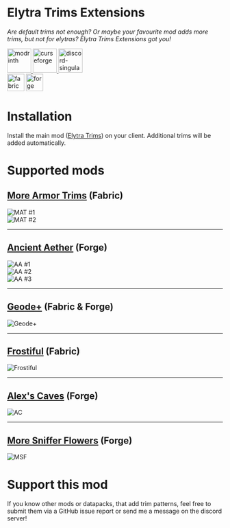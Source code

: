 # Elytra Trims Extensions
*Are default trims not enough? Or maybe your favourite mod adds more trims, but not for elytras?
Elytra Trims Extensions got you!*

<a href="https://modrinth.com/mod/elytra-trims-extensions">
<img alt="modrinth" height="56" src="https://cdn.jsdelivr.net/npm/@intergrav/devins-badges@3/assets/cozy/available/modrinth_vector.svg">
</a>

<a href="https://www.curseforge.com/minecraft/mc-mods/elytra-trims-extensions">
<img alt="curseforge" height="56" src="https://cdn.jsdelivr.net/npm/@intergrav/devins-badges@3/assets/cozy/available/curseforge_vector.svg">
</a>

<a href="https://discord.com/invite/TBgNUCfryS">
<img alt="discord-singular" height="56" src="https://cdn.jsdelivr.net/npm/@intergrav/devins-badges@3/assets/cozy-minimal/social/discord-singular_vector.svg">
</a>

<br>

<img alt="fabric" height="40" src="https://cdn.jsdelivr.net/npm/@intergrav/devins-badges@3/assets/compact/supported/fabric_vector.svg">
<img alt="forge" height="40" src="https://cdn.jsdelivr.net/npm/@intergrav/devins-badges@3/assets/compact/supported/forge_vector.svg">

# Installation
Install the main mod ([Elytra Trims](https://modrinth.com/mod/elytra-trims)) on your client. Additional trims will be added automatically.

# Supported mods
## [More Armor Trims](https://modrinth.com/mod/more-armor-trims) (Fabric)
![MAT #1](https://cdn.modrinth.com/data/5edtQ4at/images/f606a6bff80aa2882b7ea8d5a326179e61031abb.png)  
![MAT #2](https://cdn.modrinth.com/data/5edtQ4at/images/e2a337f804c8d010d2f2b8ce369910558e134dea.png)
<hr>

## [Ancient Aether](https://modrinth.com/mod/ancient-aether) (Forge)
![AA #1](https://cdn.modrinth.com/data/5edtQ4at/images/28a1dfedb6c8de817db8dd33807d5ddc3a4d661f.png)  
![AA #2](https://cdn.modrinth.com/data/5edtQ4at/images/83d1eedaf6d66d514b570bab0423fb5bc248e156.png)  
![AA #3](https://cdn.modrinth.com/data/5edtQ4at/images/aa7ea20d9a5f544069cd1cab113d2ab10b0e1716.png)
<hr>

## [Geode+](https://modrinth.com/mod/geode-plus) (Fabric & Forge)
![Geode+](https://cdn.modrinth.com/data/5edtQ4at/images/ebf229dc9ad8252384e5c12864500510c3e67d95.png)
<hr>

## [Frostiful](https://modrinth.com/mod/frostiful) (Fabric)
![Frostiful](https://cdn.modrinth.com/data/5edtQ4at/images/36eec29b7e833b958fb31099db8871a305fe68d8.png)
<hr>

## [Alex's Caves](https://modrinth.com/mod/alexs-caves) (Forge)
![AC](https://cdn.modrinth.com/data/5edtQ4at/images/14fe7e56d92683cd77f9f5401db8894698b1d444.png)
<hr>

## [More Sniffer Flowers](https://modrinth.com/mod/more-sniffer-flowers) (Forge)
![MSF](https://cdn.modrinth.com/data/5edtQ4at/images/b673ff8837f5cd36b8988acf0fb8f8798cf937fc.png)

# Support this mod
If you know other mods or datapacks, that add trim patterns, feel free to submit them via a GitHub issue report or send me a message on the discord server!